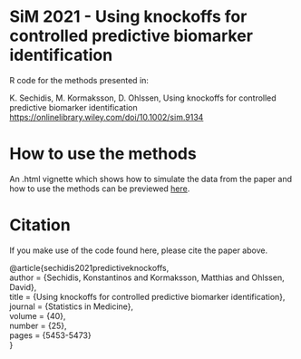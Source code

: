 # SiM 2021 - Using knockoffs for controlled predictive biomarker identification
R code for the methods presented in:

K. Sechidis, M. Kormaksson, D. Ohlssen, Using knockoffs for controlled predictive biomarker identification
https://onlinelibrary.wiley.com/doi/10.1002/sim.9134

# How to use the methods
An .html vignette which shows how to simulate the data from the paper and how to use the methods can be previewed [here](https://htmlpreview.github.io/?https://github.com/sechidis/2021-SiM-Predictive-Knockoffs/blob/main/predknockoff-vignette.html).

# Citation
If you make use of the code found here, please cite the paper above.

@article{sechidis2021predictiveknockoffs,<br />
author = {Sechidis, Konstantinos and Kormaksson, Matthias and Ohlssen, David},<br />
title = {Using knockoffs for controlled predictive biomarker identification},<br />
journal = {Statistics in Medicine},<br />
volume = {40},<br />
number = {25},<br />
pages = {5453-5473}<br />
}
